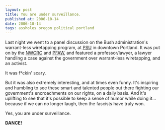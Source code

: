 ```yaml
---
layout: post
title: You are under surveillance.
published_at: 2006-10-14
date: 2006-10-14
tags: assholes oregon political portland
---
```


Last night we went to a panel discussion on the Bush administration's warrant-less wiretapping program, at [PSU](http://www.pdx.edu/) in downtown Portland. It was put on by the [NWCRC](http://www.nwcrc.org/) and [PFAW](http://www.pfaw.org/pfaw/general/), and featured a professor/lawyer, a lawyer handling a case against the government over warrant-less wiretapping, and an activist.

It was f*ckin' scary.

But it was also extremely interesting, and at times even funny. It's inspiring and humbling to see these smart and talented people out there fighting our government's encroachments on our rights, on a daily basis. And it's uplifting to see that it's possible to keep a sense of humor while doing it... because if we can no longer laugh, then the fascists have truly won.

Yes, you are under surveillance.

**DANCE!**